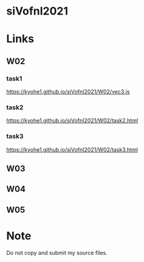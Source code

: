 # siVofnI2021


# Links

## W02

### task1
<a href="https://kyohe1.github.io/siVofnI2021/W02/vec3.js">https://kyohe1.github.io/siVofnI2021/W02/vec3.js<a>

### task2
<a href="https://kyohe1.github.io/siVofnI2021/W02/task2.html">https://kyohe1.github.io/siVofnI2021/W02/task2.html<a>

### task3
<a href="https://kyohe1.github.io/siVofnI2021/W02/task3.html">https://kyohe1.github.io/siVofnI2021/W02/task3.html<a>


## W03


## W04


## W05


# Note

Do not copy and submit my source files.

